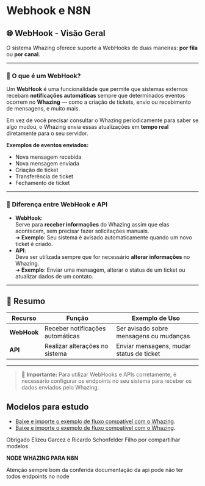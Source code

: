 # Webhook e N8N

## 🌐 **WebHook - Visão Geral**

O sistema Whazing oferece suporte a WebHooks de duas maneiras: **por fila** ou **por canal**.

***

### 🔔 O que é um WebHook?

Um **WebHook** é uma funcionalidade que permite que sistemas externos recebam **notificações automáticas** sempre que determinados eventos ocorrem no **Whazing** — como a criação de tickets, envio ou recebimento de mensagens, e muito mais.

Em vez de você precisar consultar o Whazing periodicamente para saber se algo mudou, o Whazing envia essas atualizações em **tempo real** diretamente para o seu servidor.

**Exemplos de eventos enviados:**

* Nova mensagem recebida
* Nova mensagem enviada
* Criação de ticket
* Transferência de ticket
* Fechamento de ticket

***

### 🔄 Diferença entre WebHook e API

* **WebHook**:\
  Serve para **receber informações** do Whazing assim que elas acontecem, sem precisar fazer solicitações manuais.\
  ➔ **Exemplo**: Seu sistema é avisado automaticamente quando um novo ticket é criado.
* **API**:\
  Deve ser utilizada sempre que for necessário **alterar informações** no Whazing.\
  ➔ **Exemplo**: Enviar uma mensagem, alterar o status de um ticket ou atualizar dados de um contato.

***

## 🚀 Resumo

| Recurso     | Função                           | Exemplo de Uso                           |
| ----------- | -------------------------------- | ---------------------------------------- |
| **WebHook** | Receber notificações automáticas | Ser avisado sobre mensagens ou mudanças  |
| **API**     | Realizar alterações no sistema   | Enviar mensagens, mudar status de ticket |

***

> 📢 **Importante:** Para utilizar WebHooks e APIs corretamente, é necessário configurar os endpoints no seu sistema para receber os dados enviados pelo Whazing.

## Modelos para estudo

* [Baixe e importe o exemplo de fluxo compatível com o Whazing](../../integra%C3%A7%C3%B5es/Webhook%20e%20N8N/Modelo_Whazing_n8n.json).
* [Baixe e importe o exemplo de fluxo compatível com o Whazing](../../integra%C3%A7%C3%B5es/Webhook%20e%20N8N/modelo_com_alguns_endpoints.json).

Obrigado Elizeu Garcez e Ricardo Schonfelder Filho por compartilhar modelos

**NODE WHAZING PARA N8N**

Atenção sempre bom da conferida documentação da api pode não ter todos endpoints no node
